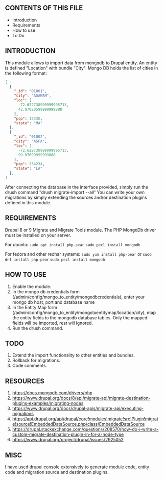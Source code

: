 CONTENTS OF THIS FILE
---------------------

 * Introduction
 * Requirements
 * How to use
 * To Do


INTRODUCTION
------------

This module allows to import data from mongodb to Drupal entity. An entity is defined "Location" with bundle "City".
Mongo DB holds the list of cities in the following format:
```json
[
  {
    "_id": "01001",
    "city": "AGAWAM",
    "loc": [
      -72.622738999999995713,
      42.07020599999999888
    ],
    "pop": 15338,
    "state": "MA"
  },
  {
    "_id": "01002",
    "city": "ASFA",
    "loc": [
      -72.622738999999995713,
      99.07099999999888
    ],
    "pop": 234234,
    "state": "LA"
  },
]
```
After connecting the database in the interface provided, simply run the drush command "drush migrate-import --all"
You can write your own migrations by simply extending the sources and/or destination plugins defined in this module.

REQUIREMENTS
------------
Drupal 8 or 9
Migrate and Migrate Tools module.
The PHP MongoDb driver must be installed on your server.

For ubuntu: 
`sudo apt install php-pear`
`sudo pecl install mongodb`

For fedora and other redhar systems:
`sudo yum install php-pear` or `sudo dnf install php-pear`
`sudo pecl install mongodb`

HOW TO USE
----------
1. Enable the module.
2. In the mongo db credentials form (/admin/config/mongo_to_entity/mongodbcredentials), enter your mongo db host, port and database name
3. In the Entity Map form (/admin/config/mongo_to_entity/mongotoentitymap/location/city), map the entity fields to the mongodb database tables. Only the mapped fields will be imported, rest will ignored.
4. Run the drush command.

TODO
-----
1. Extend the import functionality to other entities and bundles.
2. Rollback for migrations.
3. Code comments.

RESOURCES
---------
1. https://docs.mongodb.com/drivers/php
2. https://www.drupal.org/docs/8/api/migrate-api/migrate-destination-plugins-examples/migrating-nodes
3. https://www.drupal.org/docs/drupal-apis/migrate-api/executing-migrations
4. https://api.drupal.org/api/drupal/core!modules!migrate!src!Plugin!migrate!source!EmbeddedDataSource.php/class/EmbeddedDataSource
5. https://drupal.stackexchange.com/questions/208570/how-do-i-write-a-custom-migrate-destination-plugin-in-for-a-node-type
6. https://www.drupal.org/project/drupal/issues/2925052

MISC
----
I have used drupal console extensively to generate module code, entity code and migration source and destination plugins. 
